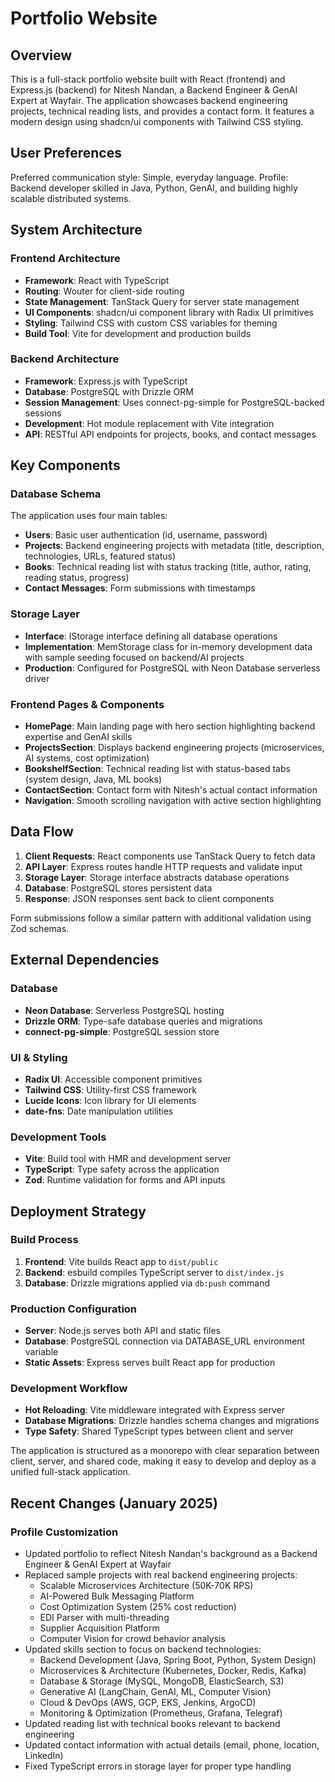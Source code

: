 # Portfolio Website

## Overview

This is a full-stack portfolio website built with React (frontend) and Express.js (backend) for Nitesh Nandan, a Backend Engineer & GenAI Expert at Wayfair. The application showcases backend engineering projects, technical reading lists, and provides a contact form. It features a modern design using shadcn/ui components with Tailwind CSS styling.

## User Preferences

Preferred communication style: Simple, everyday language.
Profile: Backend developer skilled in Java, Python, GenAI, and building highly scalable distributed systems.

## System Architecture

### Frontend Architecture
- **Framework**: React with TypeScript
- **Routing**: Wouter for client-side routing
- **State Management**: TanStack Query for server state management
- **UI Components**: shadcn/ui component library with Radix UI primitives
- **Styling**: Tailwind CSS with custom CSS variables for theming
- **Build Tool**: Vite for development and production builds

### Backend Architecture
- **Framework**: Express.js with TypeScript
- **Database**: PostgreSQL with Drizzle ORM
- **Session Management**: Uses connect-pg-simple for PostgreSQL-backed sessions
- **Development**: Hot module replacement with Vite integration
- **API**: RESTful API endpoints for projects, books, and contact messages

## Key Components

### Database Schema
The application uses four main tables:
- **Users**: Basic user authentication (id, username, password)
- **Projects**: Backend engineering projects with metadata (title, description, technologies, URLs, featured status)
- **Books**: Technical reading list with status tracking (title, author, rating, reading status, progress)
- **Contact Messages**: Form submissions with timestamps

### Storage Layer
- **Interface**: IStorage interface defining all database operations
- **Implementation**: MemStorage class for in-memory development data with sample seeding focused on backend/AI projects
- **Production**: Configured for PostgreSQL with Neon Database serverless driver

### Frontend Pages & Components
- **HomePage**: Main landing page with hero section highlighting backend expertise and GenAI skills
- **ProjectsSection**: Displays backend engineering projects (microservices, AI systems, cost optimization)
- **BookshelfSection**: Technical reading list with status-based tabs (system design, Java, ML books)
- **ContactSection**: Contact form with Nitesh's actual contact information
- **Navigation**: Smooth scrolling navigation with active section highlighting

## Data Flow

1. **Client Requests**: React components use TanStack Query to fetch data
2. **API Layer**: Express routes handle HTTP requests and validate input
3. **Storage Layer**: Storage interface abstracts database operations
4. **Database**: PostgreSQL stores persistent data
5. **Response**: JSON responses sent back to client components

Form submissions follow a similar pattern with additional validation using Zod schemas.

## External Dependencies

### Database
- **Neon Database**: Serverless PostgreSQL hosting
- **Drizzle ORM**: Type-safe database queries and migrations
- **connect-pg-simple**: PostgreSQL session store

### UI & Styling
- **Radix UI**: Accessible component primitives
- **Tailwind CSS**: Utility-first CSS framework
- **Lucide Icons**: Icon library for UI elements
- **date-fns**: Date manipulation utilities

### Development Tools
- **Vite**: Build tool with HMR and development server
- **TypeScript**: Type safety across the application
- **Zod**: Runtime validation for forms and API inputs

## Deployment Strategy

### Build Process
1. **Frontend**: Vite builds React app to `dist/public`
2. **Backend**: esbuild compiles TypeScript server to `dist/index.js`
3. **Database**: Drizzle migrations applied via `db:push` command

### Production Configuration
- **Server**: Node.js serves both API and static files
- **Database**: PostgreSQL connection via DATABASE_URL environment variable
- **Static Assets**: Express serves built React app for production

### Development Workflow
- **Hot Reloading**: Vite middleware integrated with Express server
- **Database Migrations**: Drizzle handles schema changes and migrations
- **Type Safety**: Shared TypeScript types between client and server

The application is structured as a monorepo with clear separation between client, server, and shared code, making it easy to develop and deploy as a unified full-stack application.

## Recent Changes (January 2025)

### Profile Customization
- Updated portfolio to reflect Nitesh Nandan's background as a Backend Engineer & GenAI Expert at Wayfair
- Replaced sample projects with real backend engineering projects:
  - Scalable Microservices Architecture (50K-70K RPS)
  - AI-Powered Bulk Messaging Platform
  - Cost Optimization System (25% cost reduction)
  - EDI Parser with multi-threading
  - Supplier Acquisition Platform
  - Computer Vision for crowd behavior analysis
- Updated skills section to focus on backend technologies:
  - Backend Development (Java, Spring Boot, Python, System Design)
  - Microservices & Architecture (Kubernetes, Docker, Redis, Kafka)
  - Database & Storage (MySQL, MongoDB, ElasticSearch, S3)
  - Generative AI (LangChain, GenAI, ML, Computer Vision)
  - Cloud & DevOps (AWS, GCP, EKS, Jenkins, ArgoCD)
  - Monitoring & Optimization (Prometheus, Grafana, Telegraf)
- Updated reading list with technical books relevant to backend engineering
- Updated contact information with actual details (email, phone, location, LinkedIn)
- Fixed TypeScript errors in storage layer for proper type handling